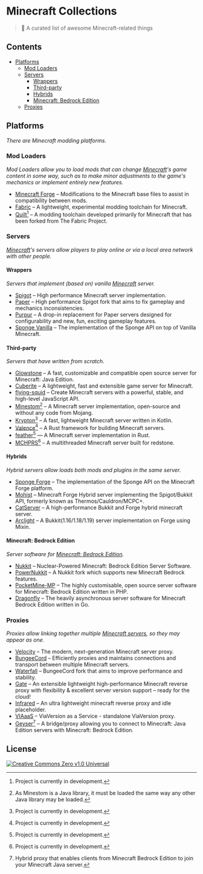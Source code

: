 # Minecraft Collections

> 📝 A curated list of awesome Minecraft-related things

## Contents

* [Platforms](#platforms)
    * [Mod Loaders](#mod-loaders)
    * [Servers](#servers)
        * [Wrappers](#wrappers)
        * [Third-party](#third-party)
        * [Hybrids](#hybrids)
        * [Minecraft: Bedrock Edition](#minecraft--bedrock-edition)
    * [Proxies](#proxies)

## Platforms

_There are Minecraft modding platforms._

### Mod Loaders

_Mod Loaders allow you to load mods that can change [Minecraft][minecraft]'s game content in some way, such as to make
minor adjustments to the game's mechanics or implement entirely new features._

- [Minecraft Forge](https://github.com/MinecraftForge/MinecraftForge) – Modifications to the Minecraft base files to
  assist in compatibility between mods.
- [Fabric](https://fabricmc.net/) – A lightweight, experimental modding toolchain for Minecraft.
- [Quilt](https://quiltmc.org/)[^wip] – A modding toolchain developed primarily for Minecraft that has been forked from
  The Fabric Project.

### Servers

_[Minecraft][minecraft]'s servers allow players to play online or via a local area network with other people._

#### Wrappers

_Servers that implement (based on) vanilla [Minecraft][minecraft] server._

- [Spigot](https://www.spigotmc.org/) – High performance Minecraft server implementation.
- [Paper](https://papermc.io/) – High performance Spigot fork that aims to fix gameplay and mechanics inconsistencies.
- [Purpur](https://purpurmc.org/) – A drop-in replacement for Paper servers designed for configurability and new, fun,
  exciting gameplay features.
- [Sponge Vanilla](https://spongepowered.org/) – The implementation of the Sponge API on top of Vanilla Minecraft.

#### Third-party

_Servers that have written from scratch._

- [Glowstone](https://glowstone.net/) – A fast, customizable and compatible open source server for Minecraft: Java
  Edition.
- [Cuberite](https://cuberite.org/) – A lightweight, fast and extensible game server for Minecraft.
- [flying-squid](https://flying-squid.prismarine.js.org/) – Create Minecraft servers with a powerful, stable, and
  high-level JavaScript API.
- [Minestom](https://minestom.net/)[^2] – A Minecraft server implementation, open-source and without any code from
  Mojang.
- [Krypton](https://kryptonmc.org/)[^wip] – A fast, lightweight Minecraft server written in Kotlin.
- [Valence](https://github.com/valence-rs/valence)[^wip] – A Rust framework for building Minecraft servers.
- [feather](https://github.com/feather-rs/feather)[^wip] — A Minecraft server implementation in Rust.
- [MCHPRS](https://github.com/MCHPR/MCHPRS)[^wip] – A multithreaded Minecraft server built for redstone.

#### Hybrids

_Hybrid servers allow loads both mods and plugins in the same server._

- [Sponge Forge](https://spongepowered.org/) – The implementation of the Sponge API on the Minecraft Forge platform.
- [Mohist](https://www.mohistmc.com/) – Minecraft Forge Hybrid server implementing the Spigot/Bukkit API, formerly known
  as Thermos/Cauldron/MCPC+.
- [CatServer](https://catmc.org/) – A high-performance Bukkit and Forge hybrid minecraft server.
- [Arclight](https://github.com/IzzelAliz/Arclight) – A Bukkit(1.16/1.18/1.19) server implementation on Forge using
  Mixin.

#### Minecraft: Bedrock Edition

_Server software for [Minecraft: Bedrock Edition][mcbe]._

- [Nukkit](https://cloudburstmc.org/) – Nuclear-Powered Minecraft: Bedrock Edition Server Software.
- [PowerNukkit](https://powernukkit.org/) – A Nukkit fork which supports new Minecraft Bedrock features.
- [PocketMine-MP](https://pmmp.io/) – The highly customisable, open source server software for Minecraft: Bedrock
  Edition written in PHP.
- [Dragonfly](https://github.com/df-mc/dragonfly) – The heavily asynchronous server software for Minecraft Bedrock
  Edition written in Go.

### Proxies

_Proxies allow linking together multiple [Minecraft servers](#servers), so they may appear as one._

- [Velocity](https://velocitypowered.com/) – The modern, next-generation Minecraft server proxy.
- [BungeeCord](https://www.spigotmc.org/wiki/bungeecord/) – Efficiently proxies and maintains connections and transport
  between multiple Minecraft servers.
- [Waterfall](https://github.com/PaperMC/Waterfall) – BungeeCord fork that aims to improve performance and stability.
- [Gate](https://gate.minekube.com/) – An extensible lightweight high-performance Minecraft reverse proxy with
  flexibility & excellent server version support – ready for the cloud!
- [Infrared](https://github.com/haveachin/infrared) – An ultra lightweight minecraft reverse proxy and idle placeholder.
- [VIAaaS](https://github.com/ViaVersion/VIAaaS) – ViaVersion as a Service - standalone ViaVersion proxy.
- [Geyser](https://geysermc.org/)[^3] – A bridge/proxy allowing you to connect to Minecraft: Java Edition servers with
  Minecraft: Bedrock Edition.

## License

[![Creative Commons Zero v1.0 Universal][cc-zero-badge]][repo-license]

<!-- SECTION: FOOTNOTES -->

[^wip]: Project is currently in development.

[^2]: As Minestom is a Java library, it must be loaded the same way any other Java library may be loaded.

[^3]: Hybrid proxy that enables clients from Minecraft Bedrock Edition to join your Minecraft Java server.

<!-- SECTION: DECLARATIONS -->

<!-- MEDIA SOURCES -->

[cc-zero-badge]: http://mirrors.creativecommons.org/presskit/buttons/88x31/svg/cc-zero.svg "CC0 1.0 Universal"

<!-- LINKS -->

[repo-license]: https://github.com/GrassMC/minecraft-collections/blob/main/LICENSE

[minecraft]: https://minecraft.net/

[mcbe]: https://minecraft.fandom.com/wiki/Bedrock_Edition
